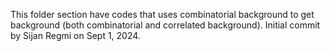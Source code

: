 This folder section have codes that uses combinatorial background to get background (both combinatorial and correlated background). Initial commit by Sijan Regmi on Sept 1, 2024.
